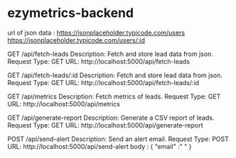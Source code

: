 # ezymetrics-backend

url of json data : https://jsonplaceholder.typicode.com/users
                   https://jsonplaceholder.typicode.com/users/:id

GET /api/fetch-leads
Description: Fetch and store lead data from json.
Request Type: GET
URL: http://localhost:5000/api/fetch-leads

GET /api/fetch-leads/:id
Description: Fetch and store lead data from json.
Request Type: GET
URL: http://localhost:5000/api/fetch-leads/:id

GET /api/metrics
Description: Fetch  metrics of leads.
Request Type: GET
URL: http://localhost:5000/api/metrics


 GET /api/generate-report
Description: Generate a CSV report of leads.
Request Type: GET
URL: http://localhost:5000/api/generate-report


POST /api/send-alert
Description: Send an alert email.
Request Type: POST
URL: http://localhost:5000/api/send-alert
body :
{
  "email" :" "
}




